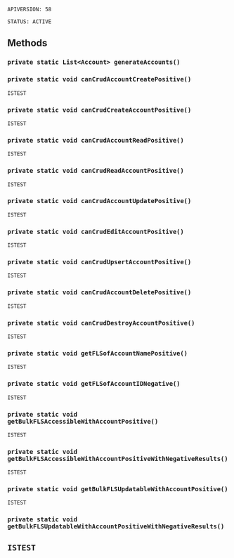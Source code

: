 `APIVERSION: 58`

`STATUS: ACTIVE`

## Methods

### `private static List<Account> generateAccounts()`

### `private static void canCrudAccountCreatePositive()`

`ISTEST`

### `private static void canCrudCreateAccountPositive()`

`ISTEST`

### `private static void canCrudAccountReadPositive()`

`ISTEST`

### `private static void canCrudReadAccountPositive()`

`ISTEST`

### `private static void canCrudAccountUpdatePositive()`

`ISTEST`

### `private static void canCrudEditAccountPositive()`

`ISTEST`

### `private static void canCrudUpsertAccountPositive()`

`ISTEST`

### `private static void canCrudAccountDeletePositive()`

`ISTEST`

### `private static void canCrudDestroyAccountPositive()`

`ISTEST`

### `private static void getFLSofAccountNamePositive()`

`ISTEST`

### `private static void getFLSofAccountIDNegative()`

`ISTEST`

### `private static void getBulkFLSAccessibleWithAccountPositive()`

`ISTEST`

### `private static void getBulkFLSAccessibleWithAccountPositiveWithNegativeResults()`

`ISTEST`

### `private static void getBulkFLSUpdatableWithAccountPositive()`

`ISTEST`

### `private static void getBulkFLSUpdatableWithAccountPositiveWithNegativeResults()`

## `ISTEST`
